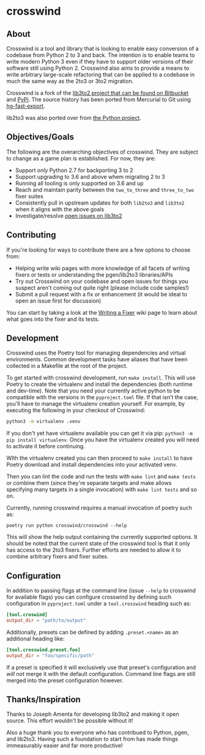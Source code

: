 # crosswind

## About

Crosswind is a tool and library that is looking to enable easy conversion of a codebase from Python 2
to 3 and back. The intention is to enable teams to write modern Python 3 even if they have to support
older versions of their software still using Python 2. Crosswind also aims to provide a means to write
arbitrary large-scale refactoring that can be applied to a codebase in much the same way as the 2to3
or 3to2 migration.

Crosswind is a fork of the [lib3to2 project that can be found on Bitbucket](http://bitbucket.org/amentajo/lib3to2)
and [PyPi](https://pypi.python.org/pypi/crosswind). The source history has been ported from Mercurial to Git
using [hg-fast-export](https://github.com/frej/fast-export).

lib2to3 was also ported over from [the Python project](https://github.com/python/cpython/).

## Objectives/Goals

The following are the overarching objectives of crosswind. They are subject to change as
a game plan is established. For now, they are:

- Support _only_ Python 2.7 for backporting 3 to 2
- Support upgrading to 3.6 and above whem migrating 2 to 3
- Running all tooling is only supported on 3.6 and up
- Reach and maintain parity between the `two_to_three` and `three_to_two` fixer suites
- Consistently pull in upstream updates for both `lib2to3` and `lib3to2` when it aligns with the above goals
- Investigate/resolve [open issues on lib3to2](https://bitbucket.org/amentajo/lib3to2/issues?status=new&status=open)

## Contributing

If you're looking for ways to contribute there are a few options to choose from:

- Helping write wiki pages with more knowledge of all facets of writing fixers or tests or understanding the pgen/lib2to3 libraries/APIs
- Try out Crosswind on your codebase and open issues for things you suspect aren't coming out quite right (please include code samples!)
- Submit a pull request with a fix or enhancement (it would be ideal to open an issue first for discussion)

You can start by taking a look at the [Writing a Fixer](https://github.com/ryanwersal/crosswind/wiki/Writing-a-Fixer) wiki
page to learn about what goes into the fixer and its tests.

## Development

Crosswind uses the Poetry tool for managing dependencies and virtual environments. Common
development tasks have aliases that have been collected in a Makefile at the root of the
project.

To get started with crosswind development, run `make install`. This will use Poetry to create
the virtualenv and install the dependencies (both runtime and dev-time). Note that you need your
currently active python to be compatible with the versions in the `pyproject.toml` file. If that
isn't the case, you'll have to manage the virtualenv creation yourself. For example, by executing
the following in your checkout of Crosswind:

```bash
python3 -m virtualenv .venv
```

If you don't yet have virtualenv available you can get it via pip: `python3 -m pip install virtualenv`.
Once you have the virtualenv created you will need to activate it before continuing.

WIth the virtualenv created you can then proceed to `make install` to have Poetry download and install
dependencies into your activated venv.

Then you can lint the code and run the tests with `make lint` and `make tests` or combine them
(since they're separate targets and make allows specifying many targets in a single invocation)
with `make lint tests` and so on.

Currently, running crosswind requires a manual invocation of poetry such as:

```shell
poetry run python crosswind/crosswind --help
```

This will show the help output containing the currently supported options. It should be noted that
the current state of the crosswind tool is that it only has access to the 2to3 fixers. Further efforts
are needed to allow it to combine arbitrary fixers and fixer suites.

## Configuration

In addition to passing flags at the command line (issue `--help` to crosswind for available flags) you can
configure crosswind by defining such configuration in `pyproject.toml` under a `tool.crosswind` heading such
as:

```toml
[tool.croswind]
output_dir = "path/to/output"
```

Additionally, presets can be defined by adding `.preset.<name>` as an additional heading like:

```toml
[tool.crosswind.preset.foo]
output_dir = "foo/specific/path"
```

If a preset is specified it will exclusively use that preset's configuration and _will not_ merge it with the default
configuration. Command line flags are still merged into the preset configuration however.

## Thanks/Inspiration

Thanks to Joseph Amenta for developing lib3to2 and making it open source. This effort
wouldn't be possible without it!

Also a huge thank you to everyone who has contribued to Python, pgen, and lib2to3. Having such a foundation to start
from has made things immeasurably easier and far more productive!
